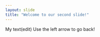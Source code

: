 ```yaml
---
layout: slide
title: "Welcome to our second slide!"
---
```

My text(edit)
Use the left arrow to go back!
